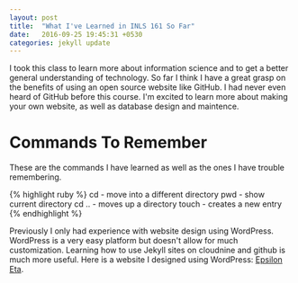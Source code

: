 ```yaml
---
layout: post
title:  "What I've Learned in INLS 161 So Far"
date:   2016-09-25 19:45:31 +0530
categories: jekyll update
---
```


I took this class to learn more about information science and
to get a better general understanding of technology. 
So far I think I have a great grasp on the benefits of using an open source website like GitHub. 
I had never even heard of GitHub before this course. 
I'm excited to learn more about making your own website, as well as database design and maintence.

# Commands To Remember
These are the commands I have learned as well as the ones I have trouble remembering.

{% highlight ruby %}
cd  - move into a different directory
pwd - show current directory
cd .. - moves up a directory 
touch - creates a new entry
{% endhighlight %} 

Previously I only had experience with website design using WordPress. 
WordPress is a very easy platform but doesn't allow for much customization. 
Learning how to use Jekyll sites on cloudnine and github is much more useful. 
Here is a website I designed using WordPress: [Epsilon Eta](http://epsiloneta.web.unc.edu/). 



